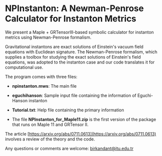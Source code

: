 # NPInstanton: A Newman-Penrose Calculator for Instanton Metrics

We present a Maple + GRTensorIII-based symbolic calculator for instanton metrics using Newman-Penrose formalism. 

Gravitational instantons are exact solutions of Einstein's vacuum field equations with Euclidean signature. The Newman-Penrose formalism, which supplies a toolbox for studying the exact solutions of Einstein's field equations, was adopted to the instanton case and our code translates it for computational use.

The program comes with three files:

- **npinstanton.mws**: The main file

- **eguchihanson**: Sample input file containing the information of Eguchi-Hanson instanton
  
- **Tutorial.txt**: Help file containing the primary information

- The file **NPInstanton_for_Maple11.zip** is the first version of the package that runs on Maple 11 and GRTensor II.

The article [https://arxiv.org/abs/0711.0613](https://arxiv.org/abs/0711.0613) involves a review of the theory and the code.


Any questions or comments are welcome: birkandant@itu.edu.tr 
